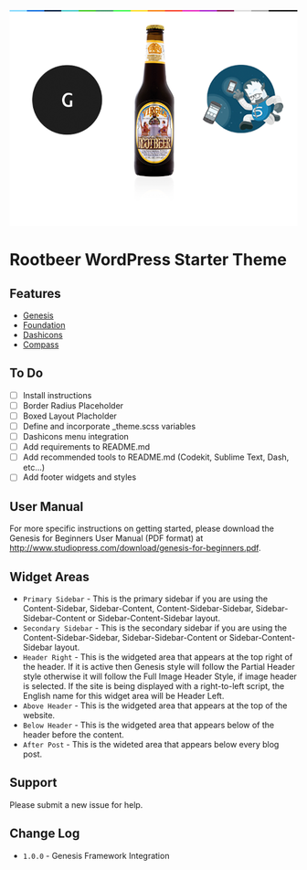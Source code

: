 ![screenshot](https://github.com/joshmedeski/rootbeer/blob/master/screenshot.png)

# Rootbeer WordPress Starter Theme

## Features

- [Genesis](http://www.studiopress.com/)
- [Foundation](http://foundation.zurb.com/)
- [Dashicons](http://melchoyce.github.io/dashicons/)
- [Compass](http://compass-style.org/)

## To Do
- [ ] Install instructions
- [ ] Border Radius Placeholder
- [ ] Boxed Layout Placholder
- [ ] Define and incorporate _theme.scss variables
- [ ] Dashicons menu integration
- [ ] Add requirements to README.md
- [ ] Add recommended tools to README.md (Codekit, Sublime Text, Dash, etc...)
- [ ] Add footer widgets and styles

## User Manual

For more specific instructions on getting started, please download the Genesis for Beginners User Manual (PDF format) at http://www.studiopress.com/download/genesis-for-beginners.pdf.

## Widget Areas

* `Primary Sidebar` - This is the primary sidebar if you are using the Content-Sidebar, Sidebar-Content, Content-Sidebar-Sidebar, Sidebar-Sidebar-Content or Sidebar-Content-Sidebar layout.
* `Secondary Sidebar` - This is the secondary sidebar if you are using the Content-Sidebar-Sidebar, Sidebar-Sidebar-Content or Sidebar-Content-Sidebar layout.
* `Header Right` - This is the widgeted area that appears at the top right of the header. If it is active then Genesis style will follow the Partial Header style otherwise it will follow the Full Image Header Style, if image header is selected. If the site is being displayed with a right-to-left script, the English name for this widget area will be Header Left.
* `Above Header` - This is the widgeted area that appears at the top of the website.
* `Below Header` - This is the widgeted area that appears below of the header before the content.
* `After Post` - This is the wideted area that appears below every blog post.

## Support

Please submit a new issue for help.

## Change Log

* `1.0.0` - Genesis Framework Integration
